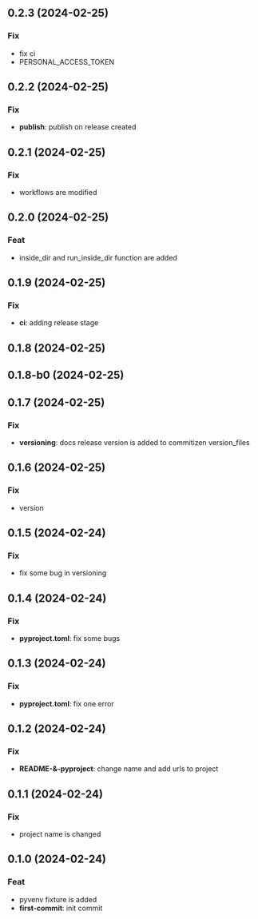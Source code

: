 ## 0.2.3 (2024-02-25)

### Fix

- fix ci
- PERSONAL_ACCESS_TOKEN

## 0.2.2 (2024-02-25)

### Fix

- **publish**: publish on release created

## 0.2.1 (2024-02-25)

### Fix

- workflows are modified

## 0.2.0 (2024-02-25)

### Feat

- inside_dir and run_inside_dir function are added

## 0.1.9 (2024-02-25)

### Fix

- **ci**: adding release stage

## 0.1.8 (2024-02-25)

## 0.1.8-b0 (2024-02-25)

## 0.1.7 (2024-02-25)

### Fix

- **versioning**: docs release version is added to commitizen version_files

## 0.1.6 (2024-02-25)

### Fix

- version

## 0.1.5 (2024-02-24)

### Fix

- fix some bug in versioning

## 0.1.4 (2024-02-24)

### Fix

- **pyproject.toml**: fix some bugs

## 0.1.3 (2024-02-24)

### Fix

- **pyproject.toml**: fix one error

## 0.1.2 (2024-02-24)

### Fix

- **README-&-pyproject**: change name and add urls to project

## 0.1.1 (2024-02-24)

### Fix

- project name is changed

## 0.1.0 (2024-02-24)

### Feat

- pyvenv fixture is added
- **first-commit**: init commit
